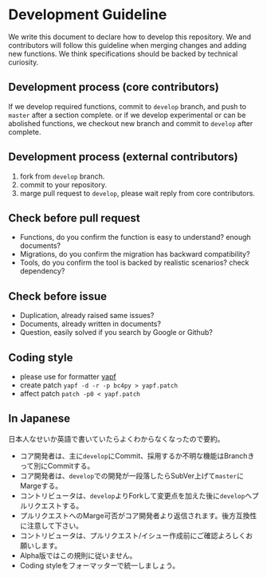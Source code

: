 Development Guideline
====
We write this document to declare how to develop this repository.
We and contributors will follow this guideline when merging changes and adding new functions.
We think specifications should be backed by technical curiosity.

Development process (core contributors)
----
If we develop required functions, commit to `develop` branch, and push to `master` after a section complete.
or if we develop experimental or can be abolished functions,
we checkout new branch and commit to `develop` after complete.

Development process (external contributors)
----
1. fork from `develop` branch.
2. commit to your repository.
3. marge pull request to `develop`, please wait reply from core contributors.

Check before pull request
----
* Functions, do you confirm the function is easy to understand? enough documents?
* Migrations, do you confirm the migration has backward compatibility?
* Tools, do you confirm the tool is backed by realistic scenarios? check dependency?

Check before issue
----
* Duplication, already raised same issues?
* Documents, already written in documents?
* Question, easily solved if you search by Google or Github?

Coding style
----
* please use for formatter [yapf](https://github.com/google/yapf)
* create patch `yapf -d -r -p bc4py > yapf.patch`
* affect patch `patch -p0 < yapf.patch`

In Japanese
----
日本人なせいか英語で書いていたらよくわからなくなったので要約。
* コア開発者は、主に`develop`にCommit、採用するか不明な機能はBranchきって別にCommitする。
* コア開発者は、`develop`での開発が一段落したらSubVer上げて`master`にMargeする。
* コントリビュータは、`develop`よりForkして変更点を加えた後に`develop`へプルリクエストする。
* プルリクエストへのMarge可否がコア開発者より返信されます。後方互換性に注意して下さい。
* コントリビュータは、プルリクエスト/イシュー作成前にご確認よろしくお願いします。
* Alpha版ではこの規則に従いません。
* Coding styleをフォーマッターで統一しましょう。
